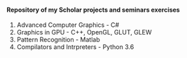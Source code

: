 
#### Repository of my Scholar projects and seminars exercises 

1. Advanced Computer Graphics - C#
2. Graphics in GPU - C++, OpenGL, GLUT, GLEW
3. Pattern Recognition - Matlab
4. Compilators and Intrpreters - Python 3.6



	
